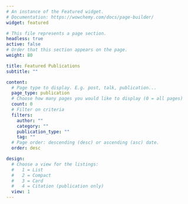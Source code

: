 ```yaml
---
# An instance of the Featured widget.
# Documentation: https://wowchemy.com/docs/page-builder/
widget: featured

# This file represents a page section.
headless: true
active: false
# Order that this section appears on the page.
weight: 80

title: Featured Publications
subtitle: ""

content:
  # Page type to display. E.g. post, talk, publication...
  page_type: publication
  # Choose how many pages you would like to display (0 = all pages)
  count: 0
  # Filter on criteria
  filters:
    author: ""
    category: ""
    publication_type: ""
    tag: ""
  # Page order: descending (desc) or ascending (asc) date.
  order: desc

design:
  # Choose a view for the listings:
  #   1 = List
  #   2 = Compact
  #   3 = Card
  #   4 = Citation (publication only)
  view: 1
---
```

